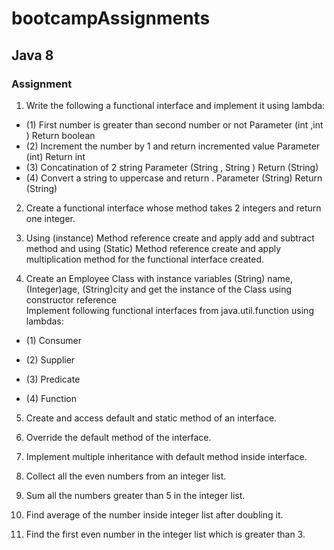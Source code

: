 # bootcampAssignments
## Java 8
### Assignment

	
1. Write the following a functional interface and implement it using lambda:
* (1) First number is greater than second number or not             Parameter (int ,int ) Return boolean
* (2) Increment the number by 1 and return incremented value    Parameter (int) Return int
* (3) Concatination of 2 string                                                             Parameter (String , String ) Return (String)
* (4) Convert a string to uppercase and return .                                Parameter (String) Return (String)
2. Create a functional interface whose method takes 2 integers and return one integer.

3. Using (instance) Method reference create and apply add and subtract method and using (Static) Method reference create and apply multiplication method for the functional interface created.

4. Create an Employee Class with instance variables (String) name, (Integer)age, (String)city and get the instance of the Class using constructor reference  
Implement following functional interfaces from java.util.function using lambdas:

* (1) Consumer

* (2) Supplier

* (3) Predicate

* (4) Function

5. Create and access default and static method of an interface.

6. Override the default method of the interface.

7. Implement multiple inheritance with default method inside  interface.

8. Collect all the even numbers from an integer list.

9. Sum all the numbers greater than 5 in the integer list.

10. Find average of the number inside integer list after doubling it.

11. Find the first even number in the integer list which is greater than 3.


